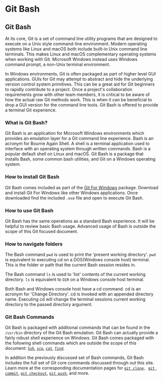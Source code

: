 # Git Bash

## Git Bash

At its core, Git is a set of command line utility programs that are designed to execute on a Unix style command-line environment. Modern operating systems like Linux and macOS both include built-in Unix command line terminals. This makes Linux and macOS complementary operating systems when working with Git. Microsoft Windows instead uses Windows command prompt, a non-Unix terminal environment.

In Windows environments, Git is often packaged as part of higher level GUI applications. GUIs for Git may attempt to abstract and hide the underlying version control system primitives. This can be a great aid for Git beginners to rapidly contribute to a project. Once a project's collaboration requirements grow with other team members, it is critical to be aware of how the actual raw Git methods work. This is when it can be beneficial to drop a GUI version for the command line tools. Git Bash is offered to provide a terminal Git experience.

### What is Git Bash? <a href="installing-git-lfs" id="installing-git-lfs"></a>

Git Bash is an application for Microsoft Windows environments which provides an emulation layer for a Git command line experience. Bash is an acronym for Bourne Again Shell. A shell is a terminal application used to interface with an operating system through written commands. Bash is a popular default shell on Linux and macOS. Git Bash is a package that installs Bash, some common bash utilities, and Git on a Windows operating system.

### How to install Git Bash <a href="installing-git-lfs" id="installing-git-lfs"></a>

Git Bash comes included as part of the [Git For Windows](https://gitforwindows.org) package. Download and install Git For Windows like other Windows applications. Once downloaded find the included `.exe` file and open to execute Git Bash.

### How to use Git Bash <a href="installing-git-lfs" id="installing-git-lfs"></a>

Git Bash has the same operations as a standard Bash experience. It will be helpful to review basic Bash usage. Advanced usage of Bash is outside the scope of this Git focused document.

### How to navigate folders <a href="installing-git-lfs" id="installing-git-lfs"></a>

The Bash command `pwd` is used to print the 'present working directory'. `pwd` is equivalent to executing cd on a DOS(Windows console host) terminal. This is the folder or path that the current Bash session resides in.

The Bash command `ls` is used to 'list' contents of the current working directory. `ls` is equivalent to `DIR` on a Windows console host terminal.

Both Bash and Windows console host have a cd command. cd is an acronym for 'Change Directory'. cd is invoked with an appended directory name. Executing cd will change the terminal sessions current working directory to the passed directory argument.

### Git Bash Commands <a href="installing-git-lfs" id="installing-git-lfs"></a>

Git Bash is packaged with additional commands that can be found in the `/usr/bin` directory of the Git Bash emulation. Git Bash can actually provide a fairly robust shell experience on Windows. Git Bash comes packaged with the following shell commands which are outside the scope of this document: [`Ssh`](https://man.openbsd.org/ssh.1), [`scp`](https://linux.die.net/man/1/scp), [`cat`](http://man7.org/linux/man-pages/man1/cat.1.html), [`find`](https://linux.die.net/man/1/find).

In addition the previously discussed set of Bash commands, Git Bash includes the full set of Git core commands discussed through out this site. Learn more at the corresponding documentation pages for [`git clone`](https://www.atlassian.com/git/tutorials/setting-up-a-repository/git-clone)`, `[`git commit`](https://www.atlassian.com/git/tutorials/saving-changes/git-commit), [`git checkout`](https://www.atlassian.com/git/tutorials/using-branches/git-checkout), [`git push`](https://www.atlassian.com/git/tutorials/syncing/git-push), and more.
